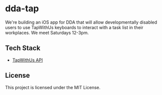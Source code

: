# dda-tap
We're building an iOS app for DDA that will allow developmentally disabled users to use TapWithUs keyboards to interact with a task list in their workplaces.
We meet Saturdays 12-3pm.
## Tech Stack
- [TapWithUs API](https://github.com/TapWithUs/tap-ios-sdk)
## License
This project is licensed under the MIT License.
